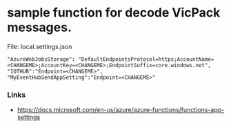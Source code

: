# sample function for decode VicPack messages.

File: local.settings.json

    "AzureWebJobsStorage": "DefaultEndpointsProtocol=https;AccountName=<CHANGEME>;AccountKey=<CHANGEME>;EndpointSuffix=core.windows.net",
    "IOTHUB":"Endpoint=<CHANGEME>",
    "MyEventHubSendAppSetting":"Endpoint=<CHANGEME>"
  

### Links
- https://docs.microsoft.com/en-us/azure/azure-functions/functions-app-settings